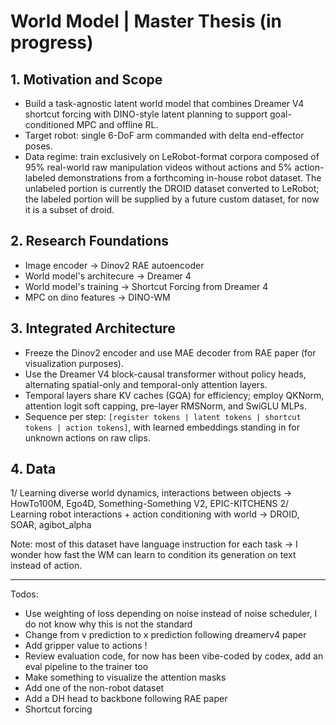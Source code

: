 # World Model | Master Thesis (in progress)

## 1. Motivation and Scope
- Build a task-agnostic latent world model that combines Dreamer V4 shortcut forcing with DINO-style latent planning to support goal-conditioned MPC and offline RL.
- Target robot: single 6-DoF arm commanded with delta end-effector poses.
- Data regime: train exclusively on LeRobot-format corpora composed of 95% real-world raw manipulation videos without actions and 5% action-labeled demonstrations from a forthcoming in-house robot dataset. The unlabeled portion is currently the DROID dataset converted to LeRobot; the labeled portion will be supplied by a future custom dataset, for now it is a subset of droid.

## 2. Research Foundations

- Image encoder -> Dinov2 RAE autoencoder
- World model's architecure -> Dreamer 4
- World model's training -> Shortcut Forcing from Dreamer 4
- MPC on dino features -> DINO-WM

## 3. Integrated Architecture

- Freeze the Dinov2 encoder and use MAE decoder from RAE paper (for visualization purposes).
- Use the Dreamer V4 block-causal transformer without policy heads, alternating spatial-only and temporal-only attention layers.
- Temporal layers share KV caches (GQA) for efficiency; employ QKNorm, attention logit soft capping, pre-layer RMSNorm, and SwiGLU MLPs.
- Sequence per step: `[register tokens | latent tokens | shortcut tokens | action tokens]`, with learned embeddings standing in for unknown actions on raw clips.

## 4. Data

1/ Learning diverse world dynamics, interactions between objects -> HowTo100M, Ego4D, Something-Something V2, EPIC-KITCHENS
2/ Learning robot interactions + action conditioning with world -> DROID, SOAR, agibot_alpha

Note: most of this dataset have language instruction for each task -> I wonder how fast the WM can learn to condition its generation on text instead of action.

---

Todos:
  - Use weighting of loss depending on noise instead of noise scheduler, I do not know why this is not the standard
  - Change from v prediction to x prediction following dreamerv4 paper
  - Add gripper value to actions !
  - Review evaluation code, for now has been vibe-coded by codex, add an eval pipeline to the trainer too
  - Make something to visualize the attention masks
  - Add one of the non-robot dataset
  - Add a DH head to backbone following RAE paper
  - Shortcut forcing
